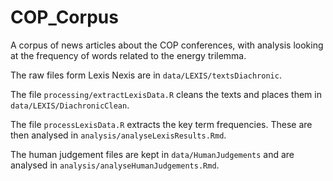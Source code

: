 # COP_Corpus

A corpus of news articles about the COP conferences, with analysis looking at the frequency of words related to the energy trilemma.

The raw files form Lexis Nexis are in `data/LEXIS/textsDiachronic`. 

The file `processing/extractLexisData.R` cleans the texts and places them in `data/LEXIS/DiachronicClean`.

The file `processLexisData.R` extracts the key term frequencies. These are then analysed in `analysis/analyseLexisResults.Rmd`.

The human judgement files are kept in `data/HumanJudgements` and are analysed in `analysis/analyseHumanJudgements.Rmd`.

